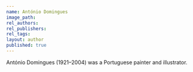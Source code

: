 ```yaml
---
name: António Domingues
image_path:
rel_authors:
rel_publishers:
rel_tags:
layout: author
published: true
---
```


António Domingues (1921–2004) was a Portuguese painter and illustrator.

